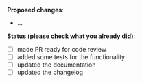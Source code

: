 **Proposed changes**:
- ...

**Status (please check what you already did)**:
- [ ] made PR ready for code review
- [ ] added some tests for the functionality
- [ ] updated the documentation
- [ ] updated the changelog
